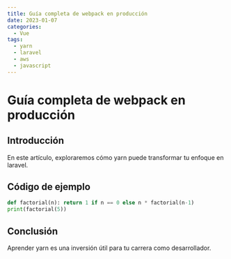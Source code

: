 ```yaml
---
title: Guía completa de webpack en producción
date: 2023-01-07
categories:
  - Vue
tags:
  - yarn
  - laravel
  - aws
  - javascript
---
```


# Guía completa de webpack en producción

## Introducción

En este artículo, exploraremos cómo yarn puede transformar tu enfoque en laravel.

## Código de ejemplo

```python
def factorial(n): return 1 if n == 0 else n * factorial(n-1)
print(factorial(5))
```

## Conclusión

Aprender yarn es una inversión útil para tu carrera como desarrollador.